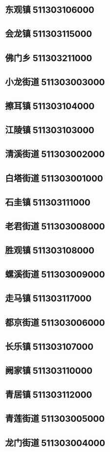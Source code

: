 # 东观镇 511303106000
# 会龙镇 511303115000
# 佛门乡 511303211000
# 小龙街道 511303003000
# 擦耳镇 511303104000
# 江陵镇 511303103000
# 清溪街道 511303002000
# 白塔街道 511303001000
# 石圭镇 511303111000
# 老君街道 511303008000
# 胜观镇 511303108000
# 螺溪街道 511303009000
# 走马镇 511303117000
# 都京街道 511303006000
# 长乐镇 511303107000
# 阙家镇 511303110000
# 青居镇 511303112000
# 青莲街道 511303005000
# 龙门街道 511303004000
